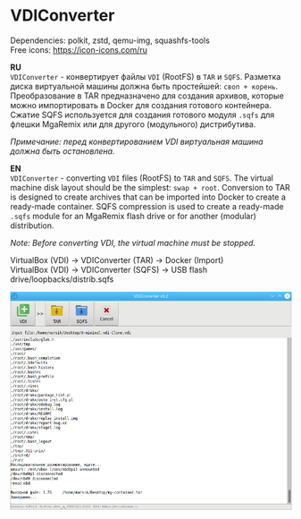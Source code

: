 # VDIConverter
Dependencies: polkit, zstd, qemu-img, squashfs-tools  
Free icons: https://icon-icons.com/ru  
  
**RU**  
`VDIConverter` - конвертирует файлы `VDI` (RootFS) в `TAR` и `SQFS`. Разметка диска виртуальной машины должна быть простейшей: `своп + корень`. Преобразование в TAR предназначено для создания архивов, которые можно импортировать в Docker для создания готового контейнера. Сжатие SQFS используется для создания готового модуля `.sqfs` для флешки MgaRemix или для другого (модульного) дистрибутива.  
  
*Примечание: перед конвертированием VDI виртуальная машина должна быть остановлена.*  
  
**EN**  
`VDIConverter` - converting `VDI` files (RootFS) to `TAR` and `SQFS`. The virtual machine disk layout should be the simplest: `swap + root`. Conversion to TAR is designed to create archives that can be imported into Docker to create a ready-made container. SQFS compression is used to create a ready-made `.sqfs` module for an MgaRemix flash drive or for another (modular) distribution.  
  
*Note: Before converting VDI, the virtual machine must be stopped.*  
  
VirtualBox (VDI) -> VDIConverter (TAR) -> Docker (Import)  
VirtualBox (VDI) -> VDIConverter (SQFS) -> USB flash drive/loopbacks/distrib.sqfs

![](https://github.com/AKotov-dev/vdiconverter/blob/main/ScreenShot.png)
